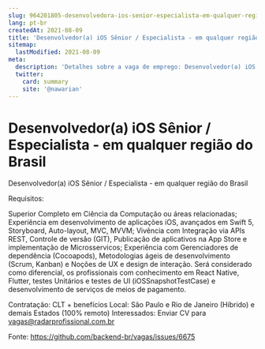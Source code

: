 ```yaml
---
slug: 964201805-desenvolvedora-ios-senior-especialista-em-qualquer-regiao-do-brasil
lang: pt-br
createdAt: 2021-08-09
title: 'Desenvolvedor(a) iOS Sênior / Especialista - em qualquer região do Brasil - Vaga de Emprego'
sitemap:
  lastModified: 2021-08-09
meta:
  description: 'Detalhes sobre a vaga de emprego: Desenvolvedor(a) iOS Sênior / Especialista - em qualquer região do Brasil'
  twitter:
    card: summary
    site: '@nawarian'
---
```


# Desenvolvedor(a) iOS Sênior / Especialista - em qualquer região do Brasil

Desenvolvedor(a) iOS Sênior / Especialista - em qualquer região do Brasil

Requisitos:  

Superior Completo em Ciência da Computação ou áreas relacionadas;
Experiência em desenvolvimento de aplicações iOS, avançados em Swift 5, Storyboard, Auto-layout, MVC, MVVM; 
Vivência com Integração via APIs REST, Controle de versão (GIT), Publicação de aplicativos na App Store e implementação de Microsservicos;
Experiência com Gerenciadores de dependência (Cocoapods), Metodologias ágeis de desenvolvimento (Scrum, Kanban) e Noções de UX e design de interação.
Será considerado como diferencial, os profissionais com conhecimento em React Native, Flutter, testes Unitários e testes de UI (iOSSnapshotTestCase) e desenvolvimento de serviços de meios de pagamento. 


Contratação: CLT + benefícios 
Local: São Paulo e Rio de Janeiro (Híbrido) e demais Estados (100% remoto)
Interessados: Enviar CV para vagas@radarprofissional.com.br 


Fonte: https://github.com/backend-br/vagas/issues/6675